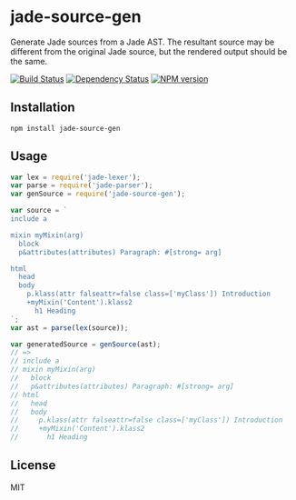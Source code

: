 # jade-source-gen

Generate Jade sources from a Jade AST. The resultant source may be different from the original Jade source, but the rendered output should be the same.

[![Build Status](https://img.shields.io/travis/jadejs/jade-source-gen/master.svg)](https://travis-ci.org/jadejs/jade-source-gen)
[![Dependency Status](https://img.shields.io/gemnasium/jadejs/jade-source-gen.svg)](https://gemnasium.com/jadejs/jade-source-gen)
[![NPM version](https://img.shields.io/npm/v/jade-source-gen.svg)](https://www.npmjs.org/package/jade-source-gen)

## Installation

    npm install jade-source-gen

## Usage

```js
var lex = require('jade-lexer');
var parse = require('jade-parser');
var genSource = require('jade-source-gen');

var source = `
include a

mixin myMixin(arg)
  block
  p&attributes(attributes) Paragraph: #[strong= arg]

html
  head
  body
    p.klass(attr falseattr=false class=['myClass']) Introduction
    +myMixin('Content').klass2
      h1 Heading
`;
var ast = parse(lex(source));

var generatedSource = genSource(ast);
// =>
// include a
// mixin myMixin(arg)
//   block
//   p&attributes(attributes) Paragraph: #[strong= arg]
// html
//   head
//   body
//     p.klass(attr falseattr=false class=['myClass']) Introduction
//     +myMixin('Content').klass2
//       h1 Heading
```

## License

MIT
